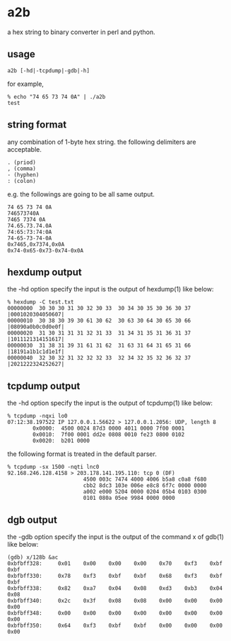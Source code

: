 a2b
===

a hex string to binary converter in perl and python.

## usage

    a2b [-hd|-tcpdump|-gdb|-h]

for example,

    % echo "74 65 73 74 0A" | ./a2b
    test

## string format

any combination of 1-byte hex string.
the following delimiters are acceptable.

    . (priod)
    , (comma)
    - (hyphen)
    : (colon)

e.g. the followings are going to be all same output.

    74 65 73 74 0A
    746573740A
    7465 7374 0A
    74.65.73.74.0A
    74:65:73:74:0A
    74-65-73-74-0A
    0x7465,0x7374,0x0A
    0x74-0x65-0x73-0x74-0x0A

## hexdump output

the -hd option specify the input is the output of hexdump(1)
like below:

    % hexdump -C test.txt
    00000000  30 30 30 31 30 32 30 33  30 34 30 35 30 36 30 37  |0001020304050607|
    00000010  30 38 30 39 30 61 30 62  30 63 30 64 30 65 30 66  |08090a0b0c0d0e0f|
    00000020  31 30 31 31 31 32 31 33  31 34 31 35 31 36 31 37  |1011121314151617|
    00000030  31 38 31 39 31 61 31 62  31 63 31 64 31 65 31 66  |18191a1b1c1d1e1f|
    00000040  32 30 32 31 32 32 32 33  32 34 32 35 32 36 32 37  |2021222324252627|

## tcpdump output

the -hd option specify the input is the output of tcpdump(1)
like below:

    % tcpdump -nqxi lo0
    07:12:38.197522 IP 127.0.0.1.56622 > 127.0.0.1.2056: UDP, length 8
            0x0000:  4500 0024 87d3 0000 4011 0000 7f00 0001
            0x0010:  7f00 0001 dd2e 0808 0010 fe23 0800 0102
            0x0020:  b201 0000

the following format is treated in the default parser.

    % tcpdump -sx 1500 -nqti lnc0
    92.168.246.128.4158 > 203.178.141.195.110: tcp 0 (DF)
                            4500 003c 7474 4000 4006 b5a8 c0a8 f680
                            cbb2 8dc3 103e 006e e8c8 6f7c 0000 0000
                            a002 e000 5204 0000 0204 05b4 0103 0300
                            0101 080a 05ee 9984 0000 0000

## dgb output

the -gdb option specify the input is the output of the command x of gdb(1)
like below:

    (gdb) x/128b &ac
    0xbfbff328:     0x01    0x00    0x00    0x00    0x70    0xf3    0xbf    0xbf
    0xbfbff330:     0x78    0xf3    0xbf    0xbf    0x68    0xf3    0xbf    0xbf
    0xbfbff338:     0x82    0xa7    0x04    0x08    0xd3    0xb3    0x04    0x08
    0xbfbff340:     0x2c    0x3f    0x08    0x08    0x00    0x00    0x00    0x00
    0xbfbff348:     0x00    0x00    0x00    0x00    0x00    0x00    0x00    0x00
    0xbfbff350:     0x64    0xf3    0xbf    0xbf    0x00    0x00    0x00    0x00


